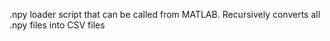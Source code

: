 .npy loader script that can be called from MATLAB.
Recursively converts all .npy files into CSV files

